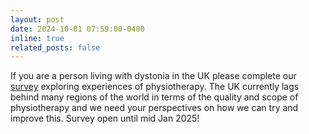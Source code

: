 ```yaml
---
layout: post
date: 2024-10-01 07:59:00-0400
inline: true
related_posts: false
---
```


If you are a person living with dystonia in the UK please complete our [survey](https://x.com/Krsampson1989/status/1822948098773012987) exploring experiences of physiotherapy.  The UK currently lags behind many regions of the world in terms of the quality and scope of physiotherapy and we need your perspectives on how we can try and improve this. Survey open until mid Jan 2025!